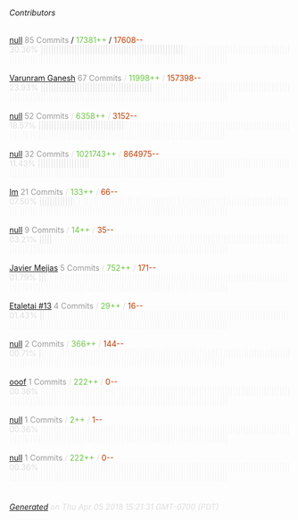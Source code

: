 ###### Contributors
[null](https://github.com/phiferd)
<font color="#999">85 Commits</font> / <font color="#6cc644">17381++</font> / <font color="#bd3c00"> 17608--</font>
<font color="#dedede">30.36%&nbsp;<font color="#dedede">|||||||||||||||||||||||||||||||||||||||||||||||||||||||</font><font color="#f4f4f4">|||||||||||||||||||||||||||||||||||||||||||||||||||||||||||||||||||||||||||||||||||||||||||||||||||||||||||||||||||||||||||||</font><br><br>
[Varunram Ganesh](https://github.com/Varunram)
<font color="#999">67 Commits</font> / <font color="#6cc644">11998++</font> / <font color="#bd3c00"> 157398--</font>
<font color="#dedede">23.93%&nbsp;<font color="#dedede">|||||||||||||||||||||||||||||||||||||||||||</font><font color="#f4f4f4">|||||||||||||||||||||||||||||||||||||||||||||||||||||||||||||||||||||||||||||||||||||||||||||||||||||||||||||||||||||||||||||||||||||||||</font><br><br>
[null](https://github.com/cryptofuture)
<font color="#999">52 Commits</font> / <font color="#6cc644">6358++</font> / <font color="#bd3c00"> 3152--</font>
<font color="#dedede">18.57%&nbsp;<font color="#dedede">|||||||||||||||||||||||||||||||||</font><font color="#f4f4f4">|||||||||||||||||||||||||||||||||||||||||||||||||||||||||||||||||||||||||||||||||||||||||||||||||||||||||||||||||||||||||||||||||||||||||||||||||||</font><br><br>
[null](https://github.com/Hibryda)
<font color="#999">32 Commits</font> / <font color="#6cc644">1021743++</font> / <font color="#bd3c00"> 864975--</font>
<font color="#dedede">11.43%&nbsp;<font color="#dedede">||||||||||||||||||||</font><font color="#f4f4f4">||||||||||||||||||||||||||||||||||||||||||||||||||||||||||||||||||||||||||||||||||||||||||||||||||||||||||||||||||||||||||||||||||||||||||||||||||||||||||||||||</font><br><br>
[Im](https://github.com/immartian)
<font color="#999">21 Commits</font> / <font color="#6cc644">133++</font> / <font color="#bd3c00"> 66--</font>
<font color="#dedede">07.50%&nbsp;<font color="#dedede">|||||||||||||</font><font color="#f4f4f4">|||||||||||||||||||||||||||||||||||||||||||||||||||||||||||||||||||||||||||||||||||||||||||||||||||||||||||||||||||||||||||||||||||||||||||||||||||||||||||||||||||||||</font><br><br>
[null](https://github.com/XhmikosR)
<font color="#999">9 Commits</font> / <font color="#6cc644">14++</font> / <font color="#bd3c00"> 35--</font>
<font color="#dedede">03.21%&nbsp;<font color="#dedede">|||||</font><font color="#f4f4f4">|||||||||||||||||||||||||||||||||||||||||||||||||||||||||||||||||||||||||||||||||||||||||||||||||||||||||||||||||||||||||||||||||||||||||||||||||||||||||||||||||||||||||||||||</font><br><br>
[Javier Mejias](https://github.com/idontcar3)
<font color="#999">5 Commits</font> / <font color="#6cc644">752++</font> / <font color="#bd3c00"> 171--</font>
<font color="#dedede">01.79%&nbsp;<font color="#dedede">|||</font><font color="#f4f4f4">|||||||||||||||||||||||||||||||||||||||||||||||||||||||||||||||||||||||||||||||||||||||||||||||||||||||||||||||||||||||||||||||||||||||||||||||||||||||||||||||||||||||||||||||||</font><br><br>
[Etaletai #13](https://github.com/etaletai13)
<font color="#999">4 Commits</font> / <font color="#6cc644">29++</font> / <font color="#bd3c00"> 16--</font>
<font color="#dedede">01.43%&nbsp;<font color="#dedede">||</font><font color="#f4f4f4">||||||||||||||||||||||||||||||||||||||||||||||||||||||||||||||||||||||||||||||||||||||||||||||||||||||||||||||||||||||||||||||||||||||||||||||||||||||||||||||||||||||||||||||||||</font><br><br>
[null](https://github.com/xlnd47)
<font color="#999">2 Commits</font> / <font color="#6cc644">366++</font> / <font color="#bd3c00"> 144--</font>
<font color="#dedede">00.71%&nbsp;<font color="#dedede">|</font><font color="#f4f4f4">|||||||||||||||||||||||||||||||||||||||||||||||||||||||||||||||||||||||||||||||||||||||||||||||||||||||||||||||||||||||||||||||||||||||||||||||||||||||||||||||||||||||||||||||||||</font><br><br>
[ooof](https://github.com/ooof)
<font color="#999">1 Commits</font> / <font color="#6cc644">222++</font> / <font color="#bd3c00"> 0--</font>
<font color="#dedede">00.36%&nbsp;<font color="#dedede"></font><font color="#f4f4f4">||||||||||||||||||||||||||||||||||||||||||||||||||||||||||||||||||||||||||||||||||||||||||||||||||||||||||||||||||||||||||||||||||||||||||||||||||||||||||||||||||||||||||||||||||||</font><br><br>
[null](https://github.com/Teutone)
<font color="#999">1 Commits</font> / <font color="#6cc644">2++</font> / <font color="#bd3c00"> 1--</font>
<font color="#dedede">00.36%&nbsp;<font color="#dedede"></font><font color="#f4f4f4">||||||||||||||||||||||||||||||||||||||||||||||||||||||||||||||||||||||||||||||||||||||||||||||||||||||||||||||||||||||||||||||||||||||||||||||||||||||||||||||||||||||||||||||||||||</font><br><br>
[null](https://github.com/pedddro)
<font color="#999">1 Commits</font> / <font color="#6cc644">222++</font> / <font color="#bd3c00"> 0--</font>
<font color="#dedede">00.36%&nbsp;<font color="#dedede"></font><font color="#f4f4f4">||||||||||||||||||||||||||||||||||||||||||||||||||||||||||||||||||||||||||||||||||||||||||||||||||||||||||||||||||||||||||||||||||||||||||||||||||||||||||||||||||||||||||||||||||||</font><br><br>
###### [Generated](https://github.com/jakeleboeuf/contributor) on Thu Apr 05 2018 15:21:31 GMT-0700 (PDT)